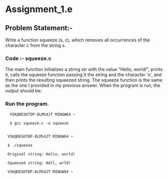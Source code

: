# Assignment_1.e

## Problem Statement:-

Write a function squeeze (s, c), which removes all occurrences of the character c from the
string s.



### Code :- squeeze.c    
   
  The main function initializes a string str with the value "Hello, world!", prints it, calls the squeeze 
  function passing it the string and the character 'o', and then prints the resulting squeezed string. 
  The squeeze function is the same as the one I provided in my previous answer. When the program is run, 
  the output should be:


  
### Run the program.

      VSK@DESKTOP-8LMS4JT MINGW64 ~

      $ gcc squeeze.c -o squeeze


     VSK@DESKTOP-8LMS4JT MINGW64 ~

     $ ./squeeze

     Original string: Hello, world!

     Squeezed string: Hell, wrld!

     VSK@DESKTOP-8LMS4JT MINGW64 ~
